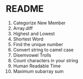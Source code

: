 # README

1. Categorize New Member
2. Array.diff
3. Highest and Lowest
4. Shortest Word
5. Find the unique number
6. Convert string to camel case
7. Disemvowel Trolls
8. Count characters in your string
9. Human Readable Time
10. Maximum subarray sum